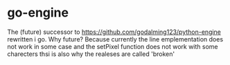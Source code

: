 # go-engine

The (future) successor to https://github.com/godalming123/python-engine rewritten i go. Why future? Because currently the line emplementation does not work in some case and the setPixel function does not work with some charecters thsi is also why the realeses are called 'broken'
